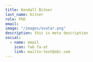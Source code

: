 ```yaml
---
title: Kendall Bitner
last_name: bitner
role: PhD
email: 
image: "/images/avatar.png"
description: this is meta description
social:
  - name: email
    icon: fab fa-at
    link: mailto:test@abc.com
---
```

